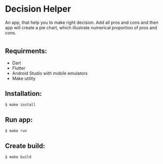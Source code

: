 # Decision Helper

An app, that help you to make right decision. Add all pros and cons and then app will create a pie chart, which illustrate numerical proportion of pros and cons.
#
## Requirments:
- Dart
- Flutter
- Android Studio with mobile emulators
- Make utility

## Installation:
```
$ make install
```
## Run app:
```
$ make run
```
## Create build:
```
$ make build
```
